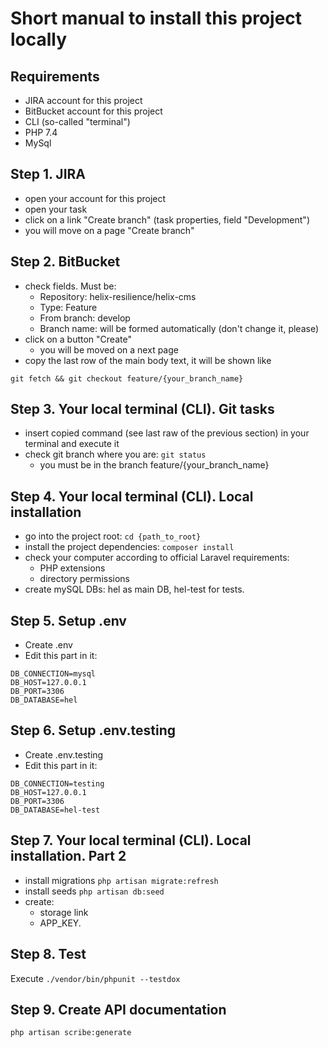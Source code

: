 # Short manual to install this project locally
## Requirements
+ JIRA account for this project
+ BitBucket account for this project
+ CLI (so-called "terminal")
+ PHP 7.4
+ MySql

## Step 1. JIRA
+ open your account for this project
+ open your task
+ click on a link "Create branch" (task properties, field "Development")
+ you will move on a page "Create branch"

## Step 2. BitBucket
+ check fields. Must be:
    + Repository: helix-resilience/helix-cms
    + Type: Feature
    + From branch: develop
    + Branch name: will be formed automatically (don't change it, please)
+ click on a button "Create"  
    + you will be moved on a next page
+ copy the last row of the main body text, it will be shown like    
````
git fetch && git checkout feature/{your_branch_name}
````

## Step 3. Your local terminal (CLI). Git tasks
+ insert copied command (see last raw of the previous section) in your terminal and execute it
+ check git branch where you are: ```` git status ````
    + you must be in the branch feature/{your_branch_name}

## Step 4. Your local terminal (CLI). Local installation
+ go into the project root: ```cd {path_to_root}```
+ install the project dependencies: ```composer install```
+ check your computer according to official Laravel requirements:
    + PHP extensions
    + directory permissions
+ create mySQL DBs: hel as main DB, hel-test for tests.

## Step 5. Setup .env
+ Create .env
+ Edit this part in it:
````
DB_CONNECTION=mysql
DB_HOST=127.0.0.1
DB_PORT=3306
DB_DATABASE=hel
````

## Step 6. Setup .env.testing
+ Create .env.testing
+ Edit this part in it:
````
DB_CONNECTION=testing
DB_HOST=127.0.0.1
DB_PORT=3306
DB_DATABASE=hel-test
````
## Step 7. Your local terminal (CLI). Local installation. Part 2
+ install migrations ```php artisan migrate:refresh```
+ install seeds ```php artisan db:seed```
+ create:
    + storage link
    + APP_KEY.
    
## Step 8. Test
Execute ```./vendor/bin/phpunit --testdox```

## Step 9. Create API documentation
````
php artisan scribe:generate
````


